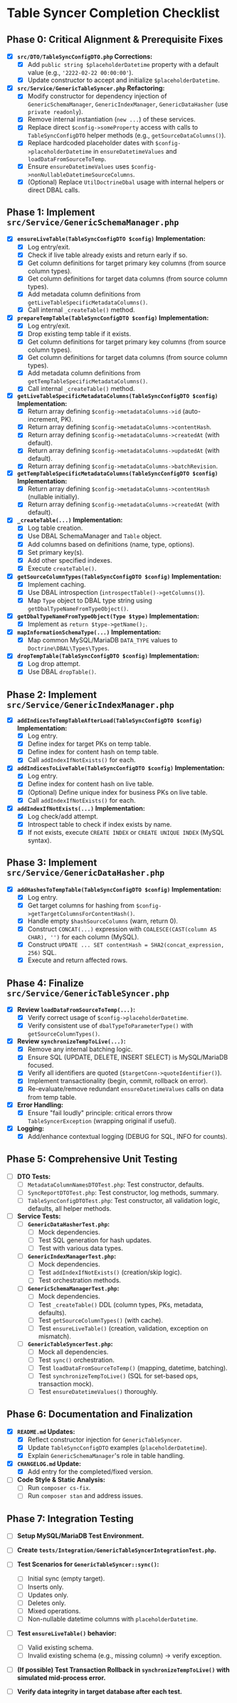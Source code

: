 # Table Syncer Completion Checklist

## Phase 0: Critical Alignment & Prerequisite Fixes

*   [x] **`src/DTO/TableSyncConfigDTO.php` Corrections:**
    *   [x] Add `public string $placeholderDatetime` property with a default value (e.g., `'2222-02-22 00:00:00'`).
    *   [x] Update constructor to accept and initialize `$placeholderDatetime`.
*   [x] **`src/Service/GenericTableSyncer.php` Refactoring:**
    *   [x] Modify constructor for dependency injection of `GenericSchemaManager`, `GenericIndexManager`, `GenericDataHasher` (use `private readonly`).
    *   [x] Remove internal instantiation (`new ...`) of these services.
    *   [x] Replace direct `$config->someProperty` access with calls to `TableSyncConfigDTO` helper methods (e.g., `getSourceDataColumns()`).
    *   [x] Replace hardcoded placeholder dates with `$config->placeholderDatetime` in `ensureDatetimeValues` and `loadDataFromSourceToTemp`.
    *   [x] Ensure `ensureDatetimeValues` uses `$config->nonNullableDatetimeSourceColumns`.
    *   [x] (Optional) Replace `UtilDoctrineDbal` usage with internal helpers or direct DBAL calls.

## Phase 1: Implement `src/Service/GenericSchemaManager.php`

*   [x] **`ensureLiveTable(TableSyncConfigDTO $config)` Implementation:**
    *   [x] Log entry/exit.
    *   [x] Check if live table already exists and return early if so.
    *   [x] Get column definitions for target primary key columns (from source column types).
    *   [x] Get column definitions for target data columns (from source column types).
    *   [x] Add metadata column definitions from `getLiveTableSpecificMetadataColumns()`.
    *   [x] Call internal `_createTable()` method.
*   [x] **`prepareTempTable(TableSyncConfigDTO $config)` Implementation:**
    *   [x] Log entry/exit.
    *   [x] Drop existing temp table if it exists.
    *   [x] Get column definitions for target primary key columns (from source column types).
    *   [x] Get column definitions for target data columns (from source column types).
    *   [x] Add metadata column definitions from `getTempTableSpecificMetadataColumns()`.
    *   [x] Call internal `_createTable()` method.
*   [x] **`getLiveTableSpecificMetadataColumns(TableSyncConfigDTO $config)` Implementation:**
    *   [x] Return array defining `$config->metadataColumns->id` (auto-increment, PK).
    *   [x] Return array defining `$config->metadataColumns->contentHash`.
    *   [x] Return array defining `$config->metadataColumns->createdAt` (with default).
    *   [x] Return array defining `$config->metadataColumns->updatedAt` (with default).
    *   [x] Return array defining `$config->metadataColumns->batchRevision`.
*   [x] **`getTempTableSpecificMetadataColumns(TableSyncConfigDTO $config)` Implementation:**
    *   [x] Return array defining `$config->metadataColumns->contentHash` (nullable initially).
    *   [x] Return array defining `$config->metadataColumns->createdAt` (with default).
*   [x] **`_createTable(...)` Implementation:**
    *   [x] Log table creation.
    *   [x] Use DBAL SchemaManager and `Table` object.
    *   [x] Add columns based on definitions (name, type, options).
    *   [x] Set primary key(s).
    *   [x] Add other specified indexes.
    *   [x] Execute `createTable()`.
*   [x] **`getSourceColumnTypes(TableSyncConfigDTO $config)` Implementation:**
    *   [x] Implement caching.
    *   [x] Use DBAL introspection (`introspectTable()->getColumns()`).
    *   [x] Map `Type` object to DBAL type string using `getDbalTypeNameFromTypeObject()`.
*   [x] **`getDbalTypeNameFromTypeObject(Type $type)` Implementation:**
    *   [x] Implement as `return $type->getName();`.
*   [x] **`mapInformationSchemaType(...)` Implementation:**
    *   [x] Map common MySQL/MariaDB `DATA_TYPE` values to `Doctrine\DBAL\Types\Types`.
*   [x] **`dropTempTable(TableSyncConfigDTO $config)` Implementation:**
    *   [x] Log drop attempt.
    *   [x] Use DBAL `dropTable()`.

## Phase 2: Implement `src/Service/GenericIndexManager.php`

*   [x] **`addIndicesToTempTableAfterLoad(TableSyncConfigDTO $config)` Implementation:**
    *   [x] Log entry.
    *   [x] Define index for target PKs on temp table.
    *   [x] Define index for content hash on temp table.
    *   [x] Call `addIndexIfNotExists()` for each.
*   [x] **`addIndicesToLiveTable(TableSyncConfigDTO $config)` Implementation:**
    *   [x] Log entry.
    *   [x] Define index for content hash on live table.
    *   [x] (Optional) Define unique index for business PKs on live table.
    *   [x] Call `addIndexIfNotExists()` for each.
*   [x] **`addIndexIfNotExists(...)` Implementation:**
    *   [x] Log check/add attempt.
    *   [x] Introspect table to check if index exists by name.
    *   [x] If not exists, execute `CREATE INDEX` or `CREATE UNIQUE INDEX` (MySQL syntax).

## Phase 3: Implement `src/Service/GenericDataHasher.php`

*   [x] **`addHashesToTempTable(TableSyncConfigDTO $config)` Implementation:**
    *   [x] Log entry.
    *   [x] Get target columns for hashing from `$config->getTargetColumnsForContentHash()`.
    *   [x] Handle empty `$hashSourceColumns` (warn, return 0).
    *   [x] Construct `CONCAT(...)` expression with `COALESCE(CAST(column AS CHAR), '')` for each column (MySQL).
    *   [x] Construct `UPDATE ... SET contentHash = SHA2(concat_expression, 256)` SQL.
    *   [x] Execute and return affected rows.

## Phase 4: Finalize `src/Service/GenericTableSyncer.php`

*   [x] **Review `loadDataFromSourceToTemp(...)`:**
    *   [x] Verify correct usage of `$config->placeholderDatetime`.
    *   [x] Verify consistent use of `dbalTypeToParameterType()` with `getSourceColumnTypes()`.
*   [x] **Review `synchronizeTempToLive(...)`:**
    *   [x] Remove any internal batching logic.
    *   [x] Ensure SQL (UPDATE, DELETE, INSERT SELECT) is MySQL/MariaDB focused.
    *   [x] Verify all identifiers are quoted (`$targetConn->quoteIdentifier()`).
    *   [x] Implement transactionality (begin, commit, rollback on error).
    *   [x] Re-evaluate/remove redundant `ensureDatetimeValues` calls on data from temp table.
*   [x] **Error Handling:**
    *   [x] Ensure "fail loudly" principle: critical errors throw `TableSyncerException` (wrapping original if useful).
*   [x] **Logging:**
    *   [x] Add/enhance contextual logging (DEBUG for SQL, INFO for counts).

## Phase 5: Comprehensive Unit Testing

*   [ ] **DTO Tests:**
    *   [ ] `MetadataColumnNamesDTOTest.php`: Test constructor, defaults.
    *   [ ] `SyncReportDTOTest.php`: Test constructor, log methods, summary.
    *   [ ] `TableSyncConfigDTOTest.php`: Test constructor, all validation logic, defaults, all helper methods.
*   [ ] **Service Tests:**
    *   [ ] **`GenericDataHasherTest.php`:**
        *   [ ] Mock dependencies.
        *   [ ] Test SQL generation for hash updates.
        *   [ ] Test with various data types.
    *   [ ] **`GenericIndexManagerTest.php`:**
        *   [ ] Mock dependencies.
        *   [ ] Test `addIndexIfNotExists()` (creation/skip logic).
        *   [ ] Test orchestration methods.
    *   [ ] **`GenericSchemaManagerTest.php`:**
        *   [ ] Mock dependencies.
        *   [ ] Test `_createTable()` DDL (column types, PKs, metadata, defaults).
        *   [ ] Test `getSourceColumnTypes()` (with cache).
        *   [ ] Test `ensureLiveTable()` (creation, validation, exception on mismatch).
    *   [ ] **`GenericTableSyncerTest.php`:**
        *   [ ] Mock all dependencies.
        *   [ ] Test `sync()` orchestration.
        *   [ ] Test `loadDataFromSourceToTemp()` (mapping, datetime, batching).
        *   [ ] Test `synchronizeTempToLive()` (SQL for set-based ops, transaction mock).
        *   [ ] Test `ensureDatetimeValues()` thoroughly.

## Phase 6: Documentation and Finalization

*   [x] **`README.md` Updates:**
    *   [x] Reflect constructor injection for `GenericTableSyncer`.
    *   [x] Update `TableSyncConfigDTO` examples (`placeholderDatetime`).
    *   [x] Explain `GenericSchemaManager`'s role in table handling.
*   [x] **`CHANGELOG.md` Update:**
    *   [x] Add entry for the completed/fixed version.
*   [ ] **Code Style & Static Analysis:**
    *   [ ] Run `composer cs-fix`.
    *   [ ] Run `composer stan` and address issues.

## Phase 7: Integration Testing

*   [ ] **Setup MySQL/MariaDB Test Environment.**
*   [ ] **Create `tests/Integration/GenericTableSyncerIntegrationTest.php`.**
*   [ ] **Test Scenarios for `GenericTableSyncer::sync()`:**
    *   [ ] Initial sync (empty target).
    *   [ ] Inserts only.
    *   [ ] Updates only.
    *   [ ] Deletes only.
    *   [ ] Mixed operations.
    *   [ ] Non-nullable datetime columns with `placeholderDatetime`.
*   [ ] **Test `ensureLiveTable()` behavior:**
    *   [ ] Valid existing schema.
    *   [ ] Invalid existing schema (e.g., missing column) -> verify exception.
*   [ ] **(If possible) Test Transaction Rollback in `synchronizeTempToLive()` with simulated mid-process error.**
*   [ ] **Verify data integrity in target database after each test.**

